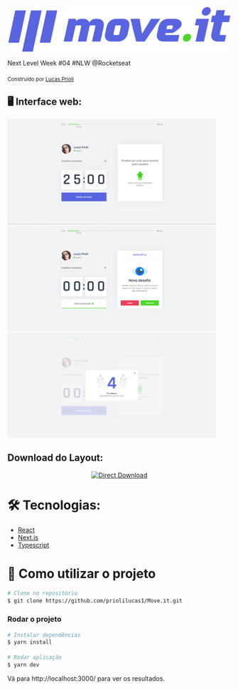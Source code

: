 <p align="center">
  <img src="./public/logo-full.svg"/>
</p>

Next Level Week #04 #NLW @Rocketseat

  <sub>Construído por
    <a href="https://github.com/priolilucas1">Lucas Prioli</a>
  </sub>
  
<h2>🖥 Interface web:</h2>

<p>
  <img src="./public/assets/Home.png" width="470"/>
  <img src="./public/assets/NewChallenge.png" width="470"/>
  <img src="./public/assets/LevelUp.png" width="470" center/>
</p>


<h2 align="left"> Download do Layout: </h2>
<p align="center">
    <a title="Download .fig Web" href="https://www.figma.com/file/ge20pu3ofMOKoliUyKx1Nl/?viewer=1&node-id=160:2761">
        <img alt="Direct Download" src="https://img.shields.io/badge/Download Web-black?style=flat-square&logo=figma&logoColor=red" width="200px" />
    </a>
</p>

# 🛠 Tecnologias:

* [React](https://reactjs.org/)
* [Next.js](https://nextjs.org/) 
* [Typescript](https://www.typescriptlang.org/)                 

# 🚩 Como utilizar o projeto
```bash
# Clone no repositório
$ git clone https://github.com/priolilucas1/Move.it.git
```

### Rodar o projeto

```bash
# Instalar dependências
$ yarn install

# Rodar aplicação
$ yarn dev
```
Vá para http://localhost:3000/ para ver os resultados.
